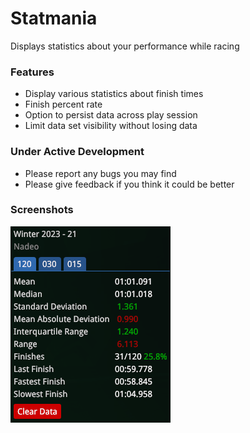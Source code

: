 # Statmania

Displays statistics about your performance while racing

### Features
- Display various statistics about finish times
- Finish percent rate
- Option to persist data across play session
- Limit data set visibility without losing data

### Under Active Development
- Please report any bugs you may find
- Please give feedback if you think it could be better

### Screenshots

![](Screenshots/Example.png)
